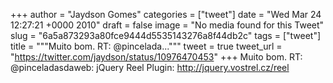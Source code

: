 
+++
author = "Jaydson Gomes"
categories = ["tweet"]
date = "Wed Mar 24 12:27:21 +0000 2010"
draft = false
image = "No media found for this Tweet"
slug = "6a5a873293a80fce9444d5535143276a8f44db2c"
tags = ["tweet"]
title = """Muito bom. RT: @pincelada..."""
tweet = true
tweet_url = "https://twitter.com/jaydson/status/10976470453"
+++
Muito bom. RT: @pinceladasdaweb: jQuery Reel Plugin: http://jquery.vostrel.cz/reel
